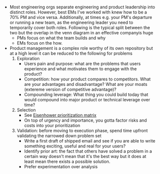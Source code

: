 * Most engineering orgs separate engineering and product leadership into distinct roles. However, best EMs I've worked with knew how to be a 70% PM and vice versa. Additionally, at times e.g. your PM's departure or running a new team, as the engineering leader you need to temporarily cover both roles. Following is the typical split between the two but the overlap in the venn diagram in an effective companyis huge
   * PMs focus on what the team builds and why
   * EMs focus on the how. 
* Product management is a complex role worthy of its own repository but at a high level it can be reduced to the following for problems
   1. Exploration
      * Users pain and purpose: what are the problems that users experience and what motivates them to engage with the product?
      * Competition: how your product compares to competitors. What are your advantages and disadvantage? What are your moats (extereme version of competitive advantage)?
      * Compounding leverage: What thing you could build today that would compound into major product or technical leverage over time?
   2. Selection
      * See [Eisenhower prioritization matrix](https://en.wikipedia.org/wiki/Time_management#Eisenhower_method)
      * On top of urgency and importance, you gotta factor risks and costs into your prioritization
   3. Validation: before moving to execution phase, spend time upfront validating the narrowed down problem set
      * Write a first draft of shipped email and see if you are able to write something exciting, useful and real for your users?
      * Identify prior art: the fact that others have solved a problem in a certain way doesn't mean that it's the best way but it does at least mean there exists a possible solution.
      * Prefer experimentation over analysis